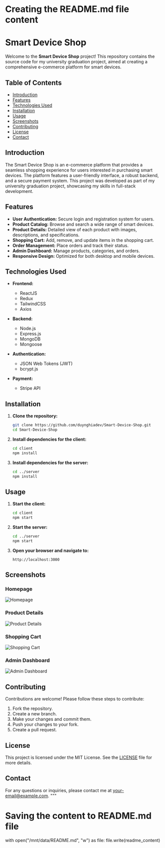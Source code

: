 # Creating the README.md file content

# Smart Device Shop

Welcome to the **Smart Device Shop** project! This repository contains the source code for my university graduation project, aimed at creating a comprehensive e-commerce platform for smart devices.

## Table of Contents

- [Introduction](#introduction)
- [Features](#features)
- [Technologies Used](#technologies-used)
- [Installation](#installation)
- [Usage](#usage)
- [Screenshots](#screenshots)
- [Contributing](#contributing)
- [License](#license)
- [Contact](#contact)

## Introduction

The Smart Device Shop is an e-commerce platform that provides a seamless shopping experience for users interested in purchasing smart devices. The platform features a user-friendly interface, a robust backend, and a secure payment system. This project was developed as part of my university graduation project, showcasing my skills in full-stack development.

## Features

- **User Authentication:** Secure login and registration system for users.
- **Product Catalog:** Browse and search a wide range of smart devices.
- **Product Details:** Detailed view of each product with images, descriptions, and specifications.
- **Shopping Cart:** Add, remove, and update items in the shopping cart.
- **Order Management:** Place orders and track their status.
- **Admin Dashboard:** Manage products, categories, and orders.
- **Responsive Design:** Optimized for both desktop and mobile devices.

## Technologies Used

- **Frontend:**

  - ReactJS
  - Redux
  - TailwindCSS
  - Axios

- **Backend:**

  - Node.js
  - Express.js
  - MongoDB
  - Mongoose

- **Authentication:**

  - JSON Web Tokens (JWT)
  - bcrypt.js

- **Payment:**
  - Stripe API

## Installation

1. **Clone the repository:**

   ```bash
   git clone https://github.com/duynghiadev/Smart-Device-Shop.git
   cd Smart-Device-Shop
   ```

2. **Install dependencies for the client:**

   ```bash
   cd client
   npm install
   ```

3. **Install dependencies for the server:**
   ```bash
   cd ../server
   npm install
   ```

## Usage

1. **Start the client:**

   ```bash
   cd client
   npm start
   ```

2. **Start the server:**

   ```bash
   cd ../server
   npm start
   ```

3. **Open your browser and navigate to:**
   ```
   http://localhost:3000
   ```

## Screenshots

### Homepage

![Homepage](images/homepage-screenshot.png)

### Product Details

![Product Details](images/product-details-screenshot.png)

### Shopping Cart

![Shopping Cart](images/shopping-cart-screenshot.png)

### Admin Dashboard

![Admin Dashboard](images/admin-dashboard-screenshot.png)

## Contributing

Contributions are welcome! Please follow these steps to contribute:

1. Fork the repository.
2. Create a new branch.
3. Make your changes and commit them.
4. Push your changes to your fork.
5. Create a pull request.

## License

This project is licensed under the MIT License. See the [LICENSE](LICENSE) file for more details.

## Contact

For any questions or inquiries, please contact me at [your-email@example.com](mailto:your-email@example.com).
"""

# Saving the content to README.md file

with open("/mnt/data/README.md", "w") as file:
file.write(readme_content)
